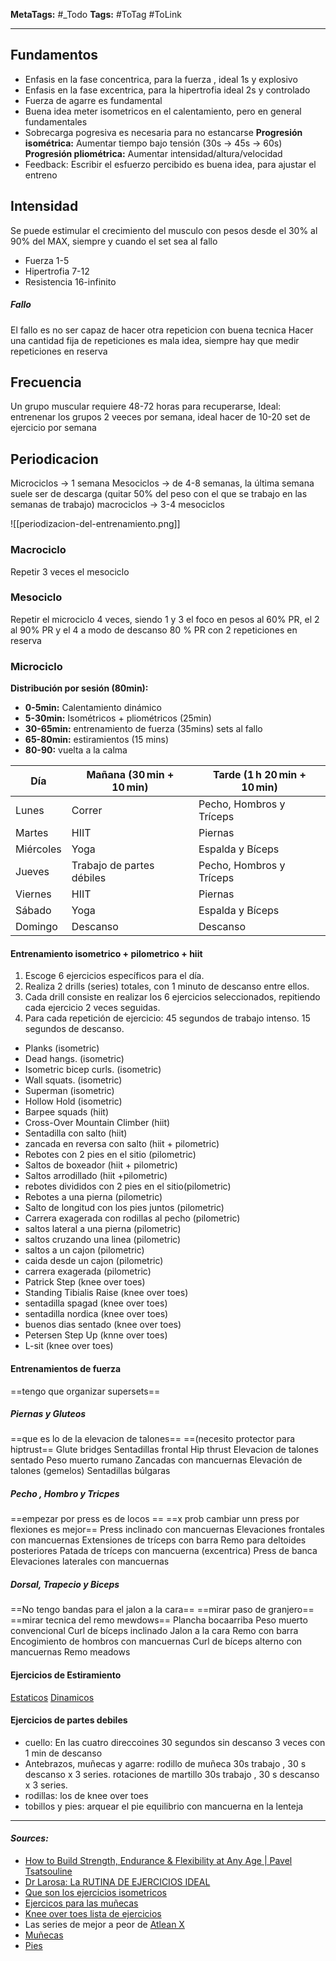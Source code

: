 **MetaTags:** #_Todo
**Tags:** #ToTag #ToLink 
- - -
## Fundamentos
- Enfasis en la fase concentrica, para la fuerza , ideal 1s y explosivo
- Enfasis en la fase excentrica, para la hipertrofia ideal 2s y controlado
- Fuerza de agarre es fundamental
- Buena idea meter isometricos en el calentamiento, pero en general fundamentales
- Sobrecarga pogresiva es necesaria para no estancarse
		**Progresión isométrica:** Aumentar tiempo bajo tensión (30s → 45s → 60s)
		**Progresión pliométrica:** Aumentar intensidad/altura/velocidad
- Feedback: Escribir el esfuerzo percibido es buena idea, para ajustar el entreno
## Intensidad
Se puede estimular el crecimiento del musculo con pesos desde el 30% al 90% del MAX, siempre y cuando el set sea al  fallo
- Fuerza 1-5
- Hipertrofia 7-12
- Resistencia 16-infinito
##### Fallo
El fallo es no ser capaz de hacer otra repeticion con buena tecnica
Hacer una cantidad fija de repeticiones es mala idea, siempre hay que medir repeticiones en reserva
## Frecuencia
Un grupo muscular requiere 48-72 horas para recuperarse, 
Ideal: entrenenar los grupos 2 veeces por semana, ideal hacer de 10-20 set de ejercicio por semana
## Periodicacion
Microciclos -> 1 semana
Mesociclos -> de 4-8 semanas, la última semana suele ser de descarga (quitar 50% del peso con el que se trabajo en las semanas de trabajo)
macrociclos -> 3-4 mesociclos

![[periodizacion-del-entrenamiento.png]]

### Macrociclo
Repetir 3 veces el mesociclo
### Mesociclo
Repetir el microciclo 4 veces, siendo 1 y 3 el foco en pesos al 60% PR,
el 2 al 90% PR y el 4 a modo de descanso 80 % PR con 2 repeticiones en reserva
### Microciclo
	
**Distribución por sesión (80min):**
- **0-5min:** Calentamiento dinámico
- **5-30min:** Isométricos + pliométricos (25min) 
- **30-65min:** entrenamiento de fuerza (35mins)  sets al fallo
- **65-80min:** estiramientos (15 mins)
- **80-90:** vuelta a la calma

| Día       | Mañana (30 min + 10 min)  | Tarde (1 h 20 min + 10 min) |
| --------- | ------------------------- | --------------------------- |
| Lunes     | Correr                    | Pecho, Hombros y Tríceps    |
| Martes    | HIIT                      | Piernas                     |
| Miércoles | Yoga                      | Espalda y Bíceps            |
| Jueves    | Trabajo de partes débiles | Pecho, Hombros y Tríceps    |
| Viernes   | HIIT                      | Piernas                     |
| Sábado    | Yoga                      | Espalda y Bíceps            |
| Domingo   | Descanso                  | Descanso                    |

#### Entrenamiento isometrico + pilometrico + hiit
1. Escoge 6 ejercicios específicos para el día.
2. Realiza 2 drills (series) totales, con 1 minuto de descanso entre ellos.
3. Cada drill consiste en realizar los 6 ejercicios seleccionados, repitiendo cada ejercicio 2 veces seguidas.
4. Para cada repetición de ejercicio:
		45 segundos de trabajo intenso.
		15 segundos de descanso.


- Planks (isometric)
- Dead hangs. (isometric)
- Isometric bicep curls. (isometric)
- Wall squats. (isometric)
- Superman (isometric)
- Hollow Hold (isometric)
- Barpee squads (hiit)
- Cross-Over Mountain Climber (hiit)
- Sentadilla con salto (hiit)
- zancada en reversa con salto (hiit + pilometric)
- Rebotes con 2 pies en el sitio (pilometric)
- Saltos de boxeador (hiit  + pilometric)
- Saltos arrodillado (hiit +pilometric)
- rebotes divididos con 2 pies en el sitio(pilometric)
- Rebotes a una pierna (pilometric)
- Salto de longitud con los pies juntos (pilometric)
- Carrera exagerada con rodillas al pecho (pilometric)
- saltos lateral a una pierna (pilometric)
- saltos cruzando una linea (pilometric)
- saltos a un cajon (pilometric)
- caida desde un cajon (pilometric)
-  carrera exagerada (pilometric)
- Patrick Step (knee over toes)
- Standing Tibialis Raise (knee over toes)
- sentadilla spagad (knee over toes)
- sentadilla nordica (knee over toes)
- buenos dias sentado (knee over toes)
- Petersen Step Up (knne over toes)
- L-sit (knee over toes)

#### Entrenamientos de fuerza
==tengo que organizar supersets==
##### Piernas y Gluteos
==que es lo de la elevacion de talones==
==(necesito protector para hiptrust==
		Glute bridges
		Sentadillas frontal 
		Hip thrust 
		Elevacion de talones sentado 
		Peso muerto rumano 
		Zancadas con mancuernas 
		Elevación de talones (gemelos) 
		Sentadillas búlgaras
##### Pecho , Hombro y Tricpes 
==empezar por press es de locos ==
==x prob cambiar unn press por flexiones es mejor==
		Press inclinado con mancuernas
		Elevaciones frontales con mancuernas
		Extensiones de tríceps con barra
		Remo para deltoides posteriores
		Patada de tríceps con mancuerna (excentrica)
		Press de banca
		Elevaciones laterales con mancuernas
##### Dorsal, Trapecio y Biceps
==No tengo bandas para el jalon a la cara==
==mirar paso de granjero==
==mirar tecnica del remo mewdows==
		Plancha bocaarriba
		Peso muerto convencional
		Curl de bíceps inclinado
		Jalon a la cara
		Remo con barra
		Encogimiento de hombros con mancuernas
		Curl de bíceps alterno con mancuernas
		Remo meadows

#### Ejercicios de Estiramiento
[Estaticos](https://www.hingehealth.com/resources/articles/static-stretching/)
[Dinamicos](https://www.youtube.com/watch?v=iQc4lLYljbk)
#### Ejercicios de partes debiles
- cuello:
		En las cuatro direccoines 30 segundos sin descanso 3 veces con 1 min de descanso
- Antebrazos,  muñecas y agarre: 
		rodillo de muñeca 30s trabajo , 30 s descanso x 3 series.
		rotaciones de martillo 30s trabajo , 30 s descanso x 3 series.
- rodillas:
		los de knee over toes
- tobillos y pies: 
		arquear el pie
		equilibrio con mancuerna en la lenteja
- - - 
#### ***Sources:***
- [How to Build Strength, Endurance & Flexibility at Any Age | Pavel Tsatsouline](https://www.youtube.com/watch?v=Z3OpxT65fKw&list=PL5BHa7fj27WWvSgJkDr107Cqpa9ALjGeT&index=17)
- [Dr Larosa: La RUTINA DE EJERCICIOS IDEAL](https://www.youtube.com/watch?v=nXidfXJ5FmM)
- [Que son los ejercicios isometricos](https://health.clevelandclinic.org/what-is-isometric-exercise)
- [Ejercicos para las muñecas](https://www.youtube.com/watch?v=pTkcb8HAtqg)
- [Knee over toes lista de ejercicios](https://a1athlete.com/knees-over-toes-guy-exercises/)
- Las series de mejor a peor de [Atlean X](https://www.youtube.com/c/ATHLEANXEspa%C3%B1ol)
- [Muñecas](https://www.youtube.com/watch?v=ssM2b_L8ClQ)
- [Pies](https://www.youtube.com/watch?v=S5xKokqeOb4&t=486s)
